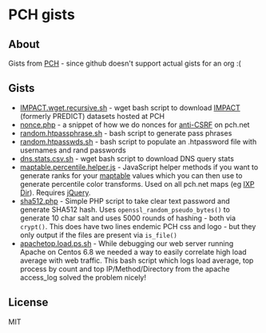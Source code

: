 # PCH gists

## About

Gists from [PCH](http://pch.net) - since github doesn't support actual gists for an org :(

## Gists


* [IMPACT.wget.recursive.sh](https://github.com/Packet-Clearing-House/gists/blob/master/IMPACT.wget.recursive.sh) - wget bash script to download [IMPACT](https://www.impactcybertrust.org/)  (formerly PREDICT) datasets hosted at PCH
* [nonce.php](https://github.com/Packet-Clearing-House/gists/blob/master/nonce.php) - a snippet of how we do nonces for [anti-CSRF](https://www.owasp.org/index.php/Cross-Site_Request_Forgery_%28CSRF%29) on pch.net
* [random.htpassphrase.sh](https://github.com/Packet-Clearing-House/gists/blob/master/random.htpassphrase.sh) - bash script to generate pass phrases
* [random.htpasswds.sh](https://github.com/Packet-Clearing-House/gists/blob/master/random.htpasswds.sh) - bash script to populate an .htpassword file 
    with usernames and rand passwords
* [dns.stats.csv.sh](https://github.com/Packet-Clearing-House/gists/blob/master/dns.stats.csv.sh) - wget bash script to download DNS query stats
* [maptable.percentile.helper.js](https://github.com/Packet-Clearing-House/gists/blob/master/maptable.percentile.helper.js) - JavaScript helper methods if you want to generate ranks for your [maptable](https://github.com/Packet-Clearing-House/maptable/tree/dev-34) values which you can then use to generate percentile color transforms.  Used on all pch.net maps (eg [IXP Dir](https://www.pch.net/ixp/dir)). Requires [jQuery](https://jquery.com/).
* [sha512.php](https://github.com/Packet-Clearing-House/gists/blob/master/sha512.php) - Simple PHP script to take clear text password and generate SHA512 hash.  Uses ``openssl_random_pseudo_bytes()`` to generate 10 char salt and uses 5000 rounds of hashing - both via ``crypt()``. This does have two lines endemic PCH css and logo - but they only output if the files are present via ``is_file()``
* [apachetop.load.ps.sh](https://github.com/Packet-Clearing-House/gists/blob/master/apachetop.load.ps.sh) - While debugging our web server running Apache on Centos 6.8 we needed a way to easily correlate high load average with web traffic.  This bash script which logs load average, top process by count and top IP/Method/Directory from the apache access_log solved the problem nicely!

## License

MIT
